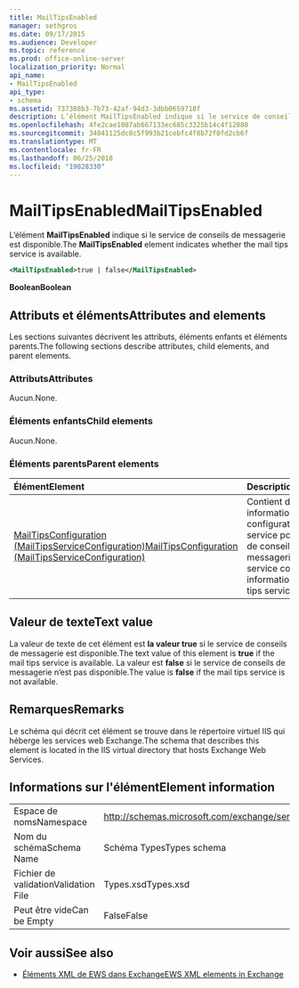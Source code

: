 ```yaml
---
title: MailTipsEnabled
manager: sethgros
ms.date: 09/17/2015
ms.audience: Developer
ms.topic: reference
ms.prod: office-online-server
localization_priority: Normal
api_name:
- MailTipsEnabled
api_type:
- schema
ms.assetid: 737388b3-7b73-42af-94d3-3dbb0659718f
description: L’élément MailTipsEnabled indique si le service de conseils de messagerie est disponible.
ms.openlocfilehash: 4fe2cae1087ab667133ec685c3325b14c4f12088
ms.sourcegitcommit: 34041125dc8c5f993b21cebfc4f8b72f0fd2cb6f
ms.translationtype: MT
ms.contentlocale: fr-FR
ms.lasthandoff: 06/25/2018
ms.locfileid: "19828330"
---
```

# <a name="mailtipsenabled"></a><span data-ttu-id="1ff95-103">MailTipsEnabled</span><span class="sxs-lookup"><span data-stu-id="1ff95-103">MailTipsEnabled</span></span>

<span data-ttu-id="1ff95-104">L’élément **MailTipsEnabled** indique si le service de conseils de messagerie est disponible.</span><span class="sxs-lookup"><span data-stu-id="1ff95-104">The **MailTipsEnabled** element indicates whether the mail tips service is available.</span></span> 
  
```xml
<MailTipsEnabled>true | false</MailTipsEnabled>
```

 <span data-ttu-id="1ff95-105">**Boolean**</span><span class="sxs-lookup"><span data-stu-id="1ff95-105">**Boolean**</span></span>
## <a name="attributes-and-elements"></a><span data-ttu-id="1ff95-106">Attributs et éléments</span><span class="sxs-lookup"><span data-stu-id="1ff95-106">Attributes and elements</span></span>

<span data-ttu-id="1ff95-107">Les sections suivantes décrivent les attributs, éléments enfants et éléments parents.</span><span class="sxs-lookup"><span data-stu-id="1ff95-107">The following sections describe attributes, child elements, and parent elements.</span></span>
  
### <a name="attributes"></a><span data-ttu-id="1ff95-108">Attributs</span><span class="sxs-lookup"><span data-stu-id="1ff95-108">Attributes</span></span>

<span data-ttu-id="1ff95-109">Aucun.</span><span class="sxs-lookup"><span data-stu-id="1ff95-109">None.</span></span>
  
### <a name="child-elements"></a><span data-ttu-id="1ff95-110">Éléments enfants</span><span class="sxs-lookup"><span data-stu-id="1ff95-110">Child elements</span></span>

<span data-ttu-id="1ff95-111">Aucun.</span><span class="sxs-lookup"><span data-stu-id="1ff95-111">None.</span></span>
  
### <a name="parent-elements"></a><span data-ttu-id="1ff95-112">Éléments parents</span><span class="sxs-lookup"><span data-stu-id="1ff95-112">Parent elements</span></span>

|<span data-ttu-id="1ff95-113">**Élément**</span><span class="sxs-lookup"><span data-stu-id="1ff95-113">**Element**</span></span>|<span data-ttu-id="1ff95-114">**Description**</span><span class="sxs-lookup"><span data-stu-id="1ff95-114">**Description**</span></span>|
|:-----|:-----|
|[<span data-ttu-id="1ff95-115">MailTipsConfiguration (MailTipsServiceConfiguration)</span><span class="sxs-lookup"><span data-stu-id="1ff95-115">MailTipsConfiguration (MailTipsServiceConfiguration)</span></span>](mailtipsconfiguration-mailtipsserviceconfiguration.md) <br/> |<span data-ttu-id="1ff95-116">Contient des informations de configuration de service pour le service de conseils de messagerie.</span><span class="sxs-lookup"><span data-stu-id="1ff95-116">Contains service configuration information for the mail tips service.</span></span>  <br/> |
   
## <a name="text-value"></a><span data-ttu-id="1ff95-117">Valeur de texte</span><span class="sxs-lookup"><span data-stu-id="1ff95-117">Text value</span></span>

<span data-ttu-id="1ff95-118">La valeur de texte de cet élément est **la valeur true** si le service de conseils de messagerie est disponible.</span><span class="sxs-lookup"><span data-stu-id="1ff95-118">The text value of this element is **true** if the mail tips service is available.</span></span> <span data-ttu-id="1ff95-119">La valeur est **false** si le service de conseils de messagerie n’est pas disponible.</span><span class="sxs-lookup"><span data-stu-id="1ff95-119">The value is **false** if the mail tips service is not available.</span></span> 
  
## <a name="remarks"></a><span data-ttu-id="1ff95-120">Remarques</span><span class="sxs-lookup"><span data-stu-id="1ff95-120">Remarks</span></span>

<span data-ttu-id="1ff95-121">Le schéma qui décrit cet élément se trouve dans le répertoire virtuel IIS qui héberge les services web Exchange.</span><span class="sxs-lookup"><span data-stu-id="1ff95-121">The schema that describes this element is located in the IIS virtual directory that hosts Exchange Web Services.</span></span>
  
## <a name="element-information"></a><span data-ttu-id="1ff95-122">Informations sur l'élément</span><span class="sxs-lookup"><span data-stu-id="1ff95-122">Element information</span></span>

|||
|:-----|:-----|
|<span data-ttu-id="1ff95-123">Espace de noms</span><span class="sxs-lookup"><span data-stu-id="1ff95-123">Namespace</span></span>  <br/> |http://schemas.microsoft.com/exchange/services/2006/types  <br/> |
|<span data-ttu-id="1ff95-124">Nom du schéma</span><span class="sxs-lookup"><span data-stu-id="1ff95-124">Schema Name</span></span>  <br/> |<span data-ttu-id="1ff95-125">Schéma Types</span><span class="sxs-lookup"><span data-stu-id="1ff95-125">Types schema</span></span>  <br/> |
|<span data-ttu-id="1ff95-126">Fichier de validation</span><span class="sxs-lookup"><span data-stu-id="1ff95-126">Validation File</span></span>  <br/> |<span data-ttu-id="1ff95-127">Types.xsd</span><span class="sxs-lookup"><span data-stu-id="1ff95-127">Types.xsd</span></span>  <br/> |
|<span data-ttu-id="1ff95-128">Peut être vide</span><span class="sxs-lookup"><span data-stu-id="1ff95-128">Can be Empty</span></span>  <br/> |<span data-ttu-id="1ff95-129">False</span><span class="sxs-lookup"><span data-stu-id="1ff95-129">False</span></span>  <br/> |
   
## <a name="see-also"></a><span data-ttu-id="1ff95-130">Voir aussi</span><span class="sxs-lookup"><span data-stu-id="1ff95-130">See also</span></span>



- [<span data-ttu-id="1ff95-131">Éléments XML de EWS dans Exchange</span><span class="sxs-lookup"><span data-stu-id="1ff95-131">EWS XML elements in Exchange</span></span>](ews-xml-elements-in-exchange.md)

